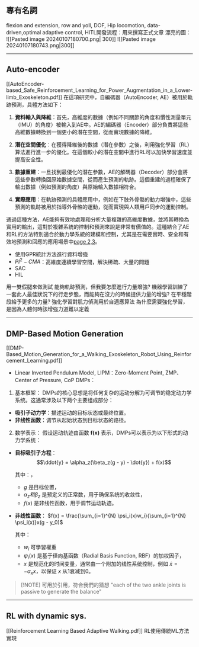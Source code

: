 ## 專有名詞
flexion and extension, row and yoll, DOF, Hip locomotion, data-driven,optimal adaptive control, HITL開發流程：用來撰寫正式文章
漂亮的圖：
![[Pasted image 20240107180700.png| 300]]
![[Pasted image 20240107180743.png|300]]

---
## Auto-encoder
[[AutoEncoder-based_Safe_Reinforcement_Learning_for_Power_Augmentation_in_a_Lower-limb_Exoskeleton.pdf]]
在這項研究中，自編碼器（AutoEncoder, AE）被用於軌跡預測，具體方法如下：

1. **資料輸入與降維**：首先，高維度的數據（例如不同關節的角度和慣性測量單元（IMU）的角度）被輸入到AE中。AE的編碼器（Encoder）部分負責將這些高維數據轉換到一個更小的潛在空間，從而實現數據的降維。

2. **潛在空間優化**：在獲得降維後的數據（潛在參數）之後，利用強化學習（RL）算法進行進一步的優化。在這個較小的潛在空間中進行RL可以加快學習速度並提高安全性。

3. **數據重建**：一旦找到最優化的潛在參數，AE的解碼器（Decoder）部分會將這些參數轉換回原始數據空間，從而產生預測的軌跡。這個重建的過程確保了輸出數據（例如預測的角度）與原始輸入數據相符合。

4. **實際應用**：在軌跡預測的具體應用中，例如在下肢外骨骼的動力增強中，這些預測的軌跡被用於指導外骨骼的運動，從而實現與人類用戶同步的運動控制。

通過這種方法，AE能夠有效地處理和分析大量複雜的高維度數據，並將其轉換為實用的輸出，這對於複雜系統的控制和預測來說是非常有價值的。這種結合了AE和RL的方法特別適合於動力學系統的建模和控制，尤其是在需要實時、安全和有效地預測和回應的應用場景中[page 2,3](https://myaidrive.com/?r=c#/home?folder=&file=AutoEncoder-based_Safe_Reinforcement_Learning_for_Power_Augmentation_in_a_Lower-limb_Exoskeleton.pdf&pdfPage=2)。

- 使用GPR統計方法進行資料增強
- $PI^2 -CMA$：高維度連續學習空間，解決稀疏、大量的問題
- SAC
- HIL

用一雙假腿來做測試
能夠軌跡預測，但我要怎麼進行力量增強?
機器學習訓練了一套此人最佳狀況下的行走步態，而能夠在沒力的時候提供力量的增強?
在平穩階段給予更多的力量?
強化學習對肌力偵測用於自適應算法
為什麼需要強化學習，是因為人體何時該增強力道難以定義

---
## DMP-Based Motion Generation
[[DMP-Based_Motion_Generation_for_a_Walking_Exoskeleton_Robot_Using_Reinforcement_Learning.pdf]]
- Linear Inverted Pendulum Model, LIPM：Zero-Moment Point, ZMP、Center of Pressure, CoP
DMPs：
1. 基本框架：
DMPs的核心思想是将任何复杂的运动分解为可调节的稳定动力学系统。这通常涉及以下两个主要组成部分：
- **吸引子动力学**：描述运动的目标状态或最终位置。
- **非线性函数**：调节从起始状态到目标状态的路径。
2. 数学表示：
假设运动轨迹由函数 **f(x)** 表示，DMPs可以表示为以下形式的动力学系统：
- **目标吸引子方程**：
 $$\ddot{y} = \alpha_z(\beta_z(g - y) - \dot{y}) + f(x)$$
  
  其中：，
  - $g$  是目标位置，
  - $\alpha_z 和 \beta_z$ 是预定义的正常数，用于确保系统的收敛性，
  - $f(x)$ 是非线性函数，用于调节运动轨迹。

- **非线性函数**：
  $f(x) = \frac{\sum_{i=1}^{N} \psi_i(x)w_i}{\sum_{i=1}^{N} \psi_i(x)}x(g - y_0)$

  其中：
  - $w_i$ 可學習權重
  - $\psi_i(x)$ 是基于径向基函数（Radial Basis Function, RBF）的加权因子，
  - $x$ 是规范化的时间变量，通常由一个附加的线性系统控制，例如 $\dot{x} = -\alpha_xx$，以保证 $x$ 从1衰减到0。
>[!NOTE] 可用於引用，符合我們的猜想
>"each of the two ankle joints is passive to generate the balance"

---
## RL with dynamic sys.
[[Reinforcement Learning Based Adaptive Walking.pdf]]
RL使用傳統ML方法實現